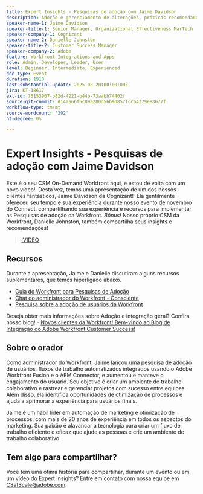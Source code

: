 ```yaml
---
title: Expert Insights - Pesquisas de adoção com Jaime Davidson
description: Adoção e gerenciamento de alterações, práticas recomendadas, automação do fluxo de trabalho (todos se encaixam perfeitamente, pois a sessão é sobre pesquisas de adoção, otimização e processos de dimensionamento)
speaker-name-1: Jaime Davidson
speaker-title-1: Senior Manager, Organizational Effectiveness MarTech
speaker-company-1: Cognizant
speaker-name-2: Danielle Johnston
speaker-title-2: Customer Success Manager
speaker-company-2: Adobe
feature: Workfront Integrations and Apps
role: Admin, Developer, Leader, User
level: Beginner, Intermediate, Experienced
doc-type: Event
duration: 1910
last-substantial-update: 2025-08-20T00:00:00Z
jira: KT-18617
exl-id: 75153967-b82d-4221-b44b-73aabb74402f
source-git-commit: d14aa66f5c09a280d56b9d857fcc64379e83677f
workflow-type: tm+mt
source-wordcount: '292'
ht-degree: 0%

---
```


# Expert Insights - Pesquisas de adoção com Jaime Davidson

Este é o seu CSM On-Demand Workfront aqui, e estou de volta com um novo vídeo!  Desta vez, temos uma apresentação de um dos nossos clientes fantásticos, Jaime Davidson da Cognizant!  Ela gentilmente ofereceu seu tempo e sua experiência durante nosso evento de novembro do Connect, compartilhando sua experiência e recursos para implementar as Pesquisas de adoção da Workfront. *Bônus!* Nosso próprio CSM da Workfront, Danielle Johnston, também compartilha seus insights e recomendações!

>[!VIDEO](https://video.tv.adobe.com/v/3469955/?learn=on&enablevpops&captions=por_br)

## Recursos

Durante a apresentação, Jaime e Danielle discutiram alguns recursos suplementares, que temos hiperligado abaixo.

* [Guia do Workfront para Pesquisas de Adoção](https://cdn.experience.workfront.com/Training/Guides/Customer+Success+at+Scale/Workfront+Guide+to+Adoption+Surveys)
* [Chat do administrador do Workfront - Consciente](https://cdn.experience.workfront.com/Training/Guides/Customer+Success+at+Scale/Workfront+-+Admin+Chat+20231113+final+GBC)
* [Pesquisa sobre a adoção de usuários da Workfront](https://cdn.experience.workfront.com/Training/Guides/Customer+Success+at+Scale/Workfront+User+Adoption+Survey+2022+final_Admin+chat)

Deseja obter mais informações sobre Adoção e integração geral? Confira nosso blog! - [Novos clientes da Workfront! Bem-vindo ao Blog de Integração do Adobe Workfront Customer Success!](https://experienceleaguecommunities.adobe.com/t5/workfront-blogs/new-workfront-customers-welcome-to-the-adobe-workfront-customer/ba-p/635927?profile.language=pt)

## Sobre o orador

Como administrador do Workfront, Jaime lançou uma pesquisa de adoção de usuários, fluxos de trabalho automatizados integrados usando o Adobe Workfront Fusion e o AEM Connector, e aumentou e manteve o engajamento do usuário. Seu objetivo é criar um ambiente de trabalho colaborativo e rastrear e gerenciar projetos com sucesso entre equipes. Além disso, ela identifica oportunidades de otimização de processos e ajuda a aprimorar a experiência para usuários finais.

Jaime é um hábil líder em automação de marketing e otimização de processos, com mais de 20 anos de experiência em todos os aspectos do marketing. Sua paixão é alavancar a tecnologia para criar um fluxo de trabalho eficiente e eficaz que ajude as pessoas e crie um ambiente de trabalho colaborativo.

## Tem algo para compartilhar?

Você tem uma ótima história para compartilhar, durante um evento ou em um vídeo do Expert Insights? Entre em contato com nossa equipe em [CSatScale@adobe.com](mailto:CSatScale@adobe.com).
